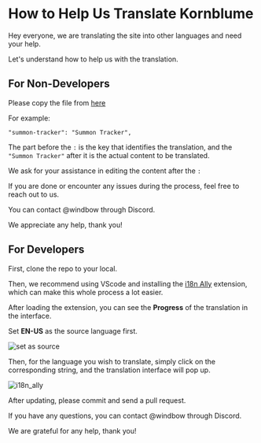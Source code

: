 # How to Help Us Translate Kornblume

Hey everyone, we are translating the site into other languages and need your help.

Let's understand how to help us with the translation.

## For Non-Developers

Please copy the file from [here](https://github.com/windbow27/Kornblume/blob/main/lang/en-US.json)

For example:

```
"summon-tracker": "Summon Tracker",
```

The part before the `:` is the key that identifies the translation, and the `"Summon Tracker"` after it is the actual content to be translated.

We ask for your assistance in editing the content after the `:`

If you are done or encounter any issues during the process, feel free to reach out to us.

You can contact @windbow through Discord.

We appreciate any help, thank you!

## For Developers

First, clone the repo to your local.

Then, we recommend using VScode and installing the [i18n Ally](https://marketplace.visualstudio.com/items?itemName=lokalise.i18n-ally) extension, which can make this whole process a lot easier.

After loading the extension, you can see the **Progress** of the translation in the interface.

Set **EN-US** as the source language first.

![set as source](https://github.com/windbow27/Kornblume/assets/26058569/3c5a07e2-8fa5-4059-916c-4e4595109064)

Then, for the language you wish to translate, simply click on the corresponding string, and the translation interface will pop up.

![i18n_ally](https://github.com/windbow27/Kornblume/assets/26058569/cc4d4223-c3cc-42c6-8d6c-929c1ffd3952)

After updating, please commit and send a pull request.

If you have any questions, you can contact @windbow through Discord.

We are grateful for any help, thank you!
